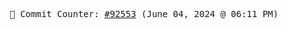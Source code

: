 <p align="center">
    <samp>
        📮 Commit Counter: <a href="https://github.com/Javascript-void0/Javascript-void0/commits/main">#92553</a> (June 04, 2024 @ 06:11 PM)
    </samp>
</p>